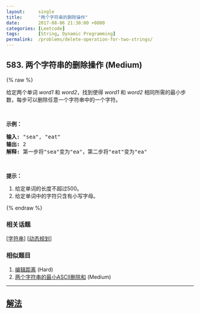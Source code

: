 ```yaml
---
layout:     single
title:      "两个字符串的删除操作"
date:       2017-08-06 21:30:00 +0800
categories: [Leetcode]
tags:       [String, Dynamic Programming]
permalink:  /problems/delete-operation-for-two-strings/
---
```


## 583. 两个字符串的删除操作 (Medium)

{% raw %}

<p>给定两个单词&nbsp;<em>word1&nbsp;</em>和&nbsp;<em>word2</em>，找到使得&nbsp;<em>word1&nbsp;</em>和&nbsp;<em>word2&nbsp;</em>相同所需的最小步数，每步可以删除任意一个字符串中的一个字符。</p>

<p>&nbsp;</p>

<p><strong>示例：</strong></p>

<pre><strong>输入:</strong> &quot;sea&quot;, &quot;eat&quot;
<strong>输出:</strong> 2
<strong>解释:</strong> 第一步将&quot;sea&quot;变为&quot;ea&quot;，第二步将&quot;eat&quot;变为&quot;ea&quot;
</pre>

<p>&nbsp;</p>

<p><strong>提示：</strong></p>

<ol>
	<li>给定单词的长度不超过500。</li>
	<li>给定单词中的字符只含有小写字母。</li>
</ol>

{% endraw %}

### 相关话题
  [[字符串](https://github.com/openset/leetcode/tree/master/tag/string/README.md)]
  [[动态规划](https://github.com/openset/leetcode/tree/master/tag/dynamic-programming/README.md)]

### 相似题目
  1. [编辑距离](/problems/edit-distance) (Hard)
  1. [两个字符串的最小ASCII删除和](/problems/minimum-ascii-delete-sum-for-two-strings) (Medium)

---

## [解法](https://github.com/openset/leetcode/tree/master/problems/delete-operation-for-two-strings)
